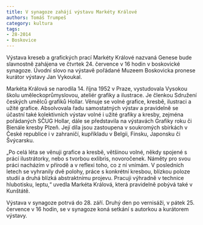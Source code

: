 ```yaml
---
title: V synagoze zahájí výstavu Markéty Králové
authors: Tomáš Trumpeš
category: kultura
tags: 
- 28-2014
- Boskovice
---
```

Výstava kreseb a grafických prací Markéty Králové nazvaná Genese bude slavnostně zahájena ve čtvrtek 24. července v 16 hodin v boskovické synagoze. Úvodní slovo na výstavě pořádané Muzeem Boskovicka pronese kurátor výstavy Jan Vykoukal. 

Markéta Králová se narodila 14. října 1952 v Praze, vystudovala Vysokou školu uměleckoprůmyslovou, ateliér grafiky a ilustrace. Je členkou Sdružení českých umělců grafiků Hollar. Věnuje se volné grafice, kresbě, ilustraci a užité grafice. Absolvovala řadu samostatných výstav a pravidelně se účastní také kolektivních výstav volné i užité grafiky a kresby, zejména pořádaných SČUG Hollar, dále se představila na výstavách Grafiky roku či Bienále kresby Plzeň. Její díla jsou zastoupena v soukromých sbírkách v České republice i v zahraničí, kupříkladu v Belgii, Finsku, Japonsku či Švýcarsku.

„Po celá léta se věnuji grafice a kresbě, většinou volné, někdy spojené s prácí ilustrátorky, nebo s tvorbou exlibris, novoročenek. Náměty pro svou práci nacházím v přírodě a v reflexi toho, co z ní vnímám. V posledních letech se vyhranily dvě polohy, práce s konkrétní kresbou, blízkou poloze studií a druhá blízká abstraktnímu projevu. Pracuji výhradně v technice hlubotisku, leptu,“ uvedla Markéta Králová, která pravidelně pobývá také v Kunštátě.

Výstava v synagoze potrvá do 28. září. Druhý den po vernisáži, v pátek 25. července v 16 hodin, se v synagoze koná setkání s autorkou a kurátorem výstavy.

